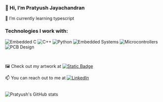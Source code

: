 ### 👋 Hi, I’m Pratyush Jayachandran
🌱 I’m currently learning typescript
<br>

### Technologies I work with:

![Embedded C](https://img.shields.io/badge/Embedded%20C-blue?logo=C&logoColor=black)
![C++](https://img.shields.io/badge/C%2B%2B-orange?logo=C%2B%2B)
![Python](https://img.shields.io/badge/python-yellow?logo=python)
![Embedded Systems](https://img.shields.io/badge/Systems-purple?label=Embedded)
![Microcontrollers](https://img.shields.io/badge/Microcontrollers-%23e84441)
![PCB Design](https://img.shields.io/badge/Design-%23009130?label=PCB)

<br>

🖼️ Check out my artwork at 
[![Static Badge](https://img.shields.io/badge/Imgur-%231BB76E?logo=imgur&labelColor=white)](https://imgur.com/user/PratyushJayachandran)


📫 You can reach out to me at [![LinkedIn](https://img.shields.io/badge/LinkedIn-%230A66C2?logo=linkedin&link=https%3A%2F%2Fwww.linkedin.com%2Fin%2Fpratyushjayachandran)](https://www.linkedin.com/in/pratyushjayachandran)
<br>
<br>


![Pratyush's GitHub stats](https://github-readme-stats.vercel.app/api?username=pratyushjayachandran&theme=holi)
